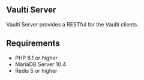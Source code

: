 ## Vaulti Server

Vaulti Server provides a RESTful for the Vaulti clients. 

## Requirements
- PHP 8.1 or higher
- MariaDB Server 10.4
- Redis 5 or higher
